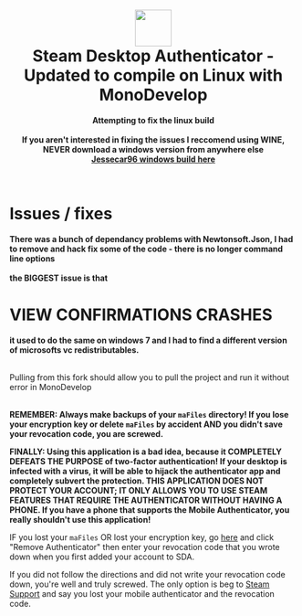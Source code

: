 <h1 align="center">
  <img  src="https://raw.githubusercontent.com/Jessecar96/SteamDesktopAuthenticator/master/icon.png" height="64" width="64" />
  <br/>
  Steam Desktop Authenticator - Updated to compile on Linux with MonoDevelop <br/>

</h1>

<p align="center">
  <b>Attempting to fix the linux build <br/><br/>
 <b>If you aren't interested in fixing the issues I reccomend using WINE, NEVER download a windows version from anywhere else<br/>
   <a href="https://github.com/Jessecar96/SteamDesktopAuthenticator/releases/latest">Jessecar96 windows build here</a>
   
   </b><br>
   <h1> Issues / fixes </h1>
   
   There was a bunch of dependancy problems with Newtonsoft.Json, I had to remove and hack fix some of the code - there is no longer command line options <br/>
   <br> the BIGGEST issue is that  <h1>VIEW CONFIRMATIONS CRASHES  </h1> it used to do the same on windows 7 and I had to find a different version of microsofts vc redistributables. </br> </br> </b>
   
   Pulling from this fork should allow you to pull the project and run it without error in MonoDevelop <br/><br/>
   

**REMEMBER: Always make backups of your `maFiles` directory! If you lose your encryption key or delete `maFiles` by accident AND you didn't save your revocation code, you are screwed.**

**FINALLY: Using this application is a bad idea, because it COMPLETELY DEFEATS THE PURPOSE of two-factor authentication! If your desktop is infected with a virus, it will be able to hijack the authenticator app and completely subvert the protection. THIS APPLICATION DOES NOT PROTECT YOUR ACCOUNT; IT ONLY ALLOWS YOU TO USE STEAM FEATURES THAT REQUIRE THE AUTHENTICATOR WITHOUT HAVING A PHONE. If you have a phone that supports the Mobile Authenticator, you really shouldn't use this application!**

IF you lost your `maFiles` OR lost your encryption key, go [here](https://store.steampowered.com/twofactor/manage) and click "Remove Authenticator" then enter your revocation code that you wrote down when you first added your account to SDA.

If you did not follow the directions and did not write your revocation code down, you're well and truly screwed. The only option is beg to [Steam Support](https://support.steampowered.com/) and say you lost your mobile authenticator and the revocation code.


